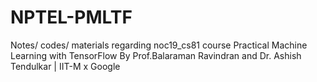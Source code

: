# NPTEL-PMLTF
Notes/ codes/ materials regarding noc19_cs81 course Practical Machine Learning with TensorFlow
By Prof.Balaraman Ravindran and Dr. Ashish Tendulkar  | IIT-M x Google
